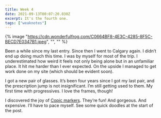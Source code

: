 ```yaml
---
title: Week 4
date: 2021-09-13T00:07:20.030Z
excerpt: It's the fourth one.
tags: ["weaknotes"]
---
```


{% image "https://cdn.wonderfulfrog.com/C0664BF8-4E3C-4285-8F5C-BECD7E0347B1.jpeg", "", "" %}

Been a while since my last entry. Since then I went to Calgary again. I didn’t end up doing much this time. I was by myself for most of the trip. I underestimated how weird it feels not only being alone but in an unfamiliar place. It hit me harder than I ever expected. On the upside I managed to get work done on my site (which should be evident soon).

I got a new pair of glasses. It’s been four years since I got my last pair, and the prescription jump is not insignificant. I’m still getting used to them. My first time with progressives. I love the frames, though!

I discovered the joy of [Copic markers]. They’re fun! And gorgeous. And expensive. I’ll have to pace myself. See some quick doodles at the start of the post.

[Copic markers]: https://copic.jp/en/product/
